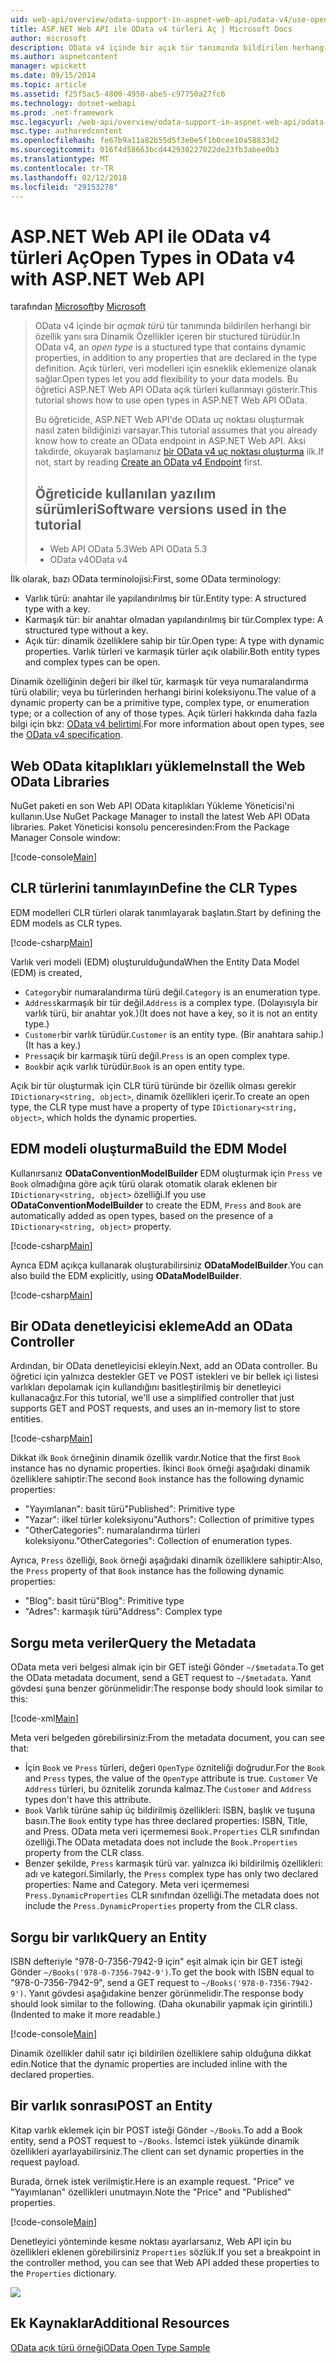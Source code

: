 ```yaml
---
uid: web-api/overview/odata-support-in-aspnet-web-api/odata-v4/use-open-types-in-odata-v4
title: ASP.NET Web API ile OData v4 türleri Aç | Microsoft Docs
author: microsoft
description: OData v4 içinde bir açık tür tanımında bildirilen herhangi bir özellik yanı sıra Dinamik Özellikler içeren bir stuctured türü türüdür. Aç...
ms.author: aspnetcontent
manager: wpickett
ms.date: 09/15/2014
ms.topic: article
ms.assetid: f25f5ac5-4800-4950-abe5-c97750a27fc6
ms.technology: dotnet-webapi
ms.prod: .net-framework
msc.legacyurl: /web-api/overview/odata-support-in-aspnet-web-api/odata-v4/use-open-types-in-odata-v4
msc.type: authoredcontent
ms.openlocfilehash: fe67b9a11a82b55d5f3e0e5f1b0cee10a58833d2
ms.sourcegitcommit: 016f4d58663bcd442930227022de23fb3abee0b3
ms.translationtype: MT
ms.contentlocale: tr-TR
ms.lasthandoff: 02/12/2018
ms.locfileid: "29153278"
---
```

<a name="open-types-in-odata-v4-with-aspnet-web-api"></a><span data-ttu-id="754ff-104">ASP.NET Web API ile OData v4 türleri Aç</span><span class="sxs-lookup"><span data-stu-id="754ff-104">Open Types in OData v4 with ASP.NET Web API</span></span>
====================
<span data-ttu-id="754ff-105">tarafından [Microsoft](https://github.com/microsoft)</span><span class="sxs-lookup"><span data-stu-id="754ff-105">by [Microsoft](https://github.com/microsoft)</span></span>

> <span data-ttu-id="754ff-106">OData v4 içinde bir *açmak türü* tür tanımında bildirilen herhangi bir özellik yanı sıra Dinamik Özellikler içeren bir stuctured türüdür.</span><span class="sxs-lookup"><span data-stu-id="754ff-106">In OData v4, an *open type* is a stuctured type that contains dynamic properties, in addition to any properties that are declared in the type definition.</span></span> <span data-ttu-id="754ff-107">Açık türleri, veri modelleri için esneklik eklemenize olanak sağlar.</span><span class="sxs-lookup"><span data-stu-id="754ff-107">Open types let you add flexibility to your data models.</span></span> <span data-ttu-id="754ff-108">Bu öğretici ASP.NET Web API OData açık türleri kullanmayı gösterir.</span><span class="sxs-lookup"><span data-stu-id="754ff-108">This tutorial shows how to use open types in ASP.NET Web API OData.</span></span>
> 
> <span data-ttu-id="754ff-109">Bu öğreticide, ASP.NET Web API'de OData uç noktası oluşturmak nasıl zaten bildiğinizi varsayar.</span><span class="sxs-lookup"><span data-stu-id="754ff-109">This tutorial assumes that you already know how to create an OData endpoint in ASP.NET Web API.</span></span> <span data-ttu-id="754ff-110">Aksi takdirde, okuyarak başlamanız [bir OData v4 uç noktası oluşturma](create-an-odata-v4-endpoint.md) ilk.</span><span class="sxs-lookup"><span data-stu-id="754ff-110">If not, start by reading [Create an OData v4 Endpoint](create-an-odata-v4-endpoint.md) first.</span></span>
> 
> ## <a name="software-versions-used-in-the-tutorial"></a><span data-ttu-id="754ff-111">Öğreticide kullanılan yazılım sürümleri</span><span class="sxs-lookup"><span data-stu-id="754ff-111">Software versions used in the tutorial</span></span>
> 
> 
> - <span data-ttu-id="754ff-112">Web API OData 5.3</span><span class="sxs-lookup"><span data-stu-id="754ff-112">Web API OData 5.3</span></span>
> - <span data-ttu-id="754ff-113">OData v4</span><span class="sxs-lookup"><span data-stu-id="754ff-113">OData v4</span></span>


<span data-ttu-id="754ff-114">İlk olarak, bazı OData terminolojisi:</span><span class="sxs-lookup"><span data-stu-id="754ff-114">First, some OData terminology:</span></span>

- <span data-ttu-id="754ff-115">Varlık türü: anahtar ile yapılandırılmış bir tür.</span><span class="sxs-lookup"><span data-stu-id="754ff-115">Entity type: A structured type with a key.</span></span>
- <span data-ttu-id="754ff-116">Karmaşık tür: bir anahtar olmadan yapılandırılmış bir tür.</span><span class="sxs-lookup"><span data-stu-id="754ff-116">Complex type: A structured type without a key.</span></span>
- <span data-ttu-id="754ff-117">Açık tür: dinamik özelliklere sahip bir tür.</span><span class="sxs-lookup"><span data-stu-id="754ff-117">Open type: A type with dynamic properties.</span></span> <span data-ttu-id="754ff-118">Varlık türleri ve karmaşık türler açık olabilir.</span><span class="sxs-lookup"><span data-stu-id="754ff-118">Both entity types and complex types can be open.</span></span>

<span data-ttu-id="754ff-119">Dinamik özelliğinin değeri bir ilkel tür, karmaşık tür veya numaralandırma türü olabilir; veya bu türlerinden herhangi birini koleksiyonu.</span><span class="sxs-lookup"><span data-stu-id="754ff-119">The value of a dynamic property can be a primitive type, complex type, or enumeration type; or a collection of any of those types.</span></span> <span data-ttu-id="754ff-120">Açık türleri hakkında daha fazla bilgi için bkz: [OData v4 belirtimi](http://www.odata.org/documentation/odata-version-4-0/).</span><span class="sxs-lookup"><span data-stu-id="754ff-120">For more information about open types, see the [OData v4 specification](http://www.odata.org/documentation/odata-version-4-0/).</span></span>

## <a name="install-the-web-odata-libraries"></a><span data-ttu-id="754ff-121">Web OData kitaplıkları yükleme</span><span class="sxs-lookup"><span data-stu-id="754ff-121">Install the Web OData Libraries</span></span>

<span data-ttu-id="754ff-122">NuGet paketi en son Web API OData kitaplıkları Yükleme Yöneticisi'ni kullanın.</span><span class="sxs-lookup"><span data-stu-id="754ff-122">Use NuGet Package Manager to install the latest Web API OData libraries.</span></span> <span data-ttu-id="754ff-123">Paket Yöneticisi konsolu penceresinden:</span><span class="sxs-lookup"><span data-stu-id="754ff-123">From the Package Manager Console window:</span></span>

[!code-console[Main](use-open-types-in-odata-v4/samples/sample1.cmd)]

## <a name="define-the-clr-types"></a><span data-ttu-id="754ff-124">CLR türlerini tanımlayın</span><span class="sxs-lookup"><span data-stu-id="754ff-124">Define the CLR Types</span></span>

<span data-ttu-id="754ff-125">EDM modelleri CLR türleri olarak tanımlayarak başlatın.</span><span class="sxs-lookup"><span data-stu-id="754ff-125">Start by defining the EDM models as CLR types.</span></span>

[!code-csharp[Main](use-open-types-in-odata-v4/samples/sample2.cs)]

<span data-ttu-id="754ff-126">Varlık veri modeli (EDM) oluşturulduğunda</span><span class="sxs-lookup"><span data-stu-id="754ff-126">When the Entity Data Model (EDM) is created,</span></span>

- <span data-ttu-id="754ff-127">`Category`bir numaralandırma türü değil.</span><span class="sxs-lookup"><span data-stu-id="754ff-127">`Category` is an enumeration type.</span></span>
- <span data-ttu-id="754ff-128">`Address`karmaşık bir tür değil.</span><span class="sxs-lookup"><span data-stu-id="754ff-128">`Address` is a complex type.</span></span> <span data-ttu-id="754ff-129">(Dolayısıyla bir varlık türü, bir anahtar yok.)</span><span class="sxs-lookup"><span data-stu-id="754ff-129">(It does not have a key, so it is not an entity type.)</span></span>
- <span data-ttu-id="754ff-130">`Customer`bir varlık türüdür.</span><span class="sxs-lookup"><span data-stu-id="754ff-130">`Customer` is an entity type.</span></span> <span data-ttu-id="754ff-131">(Bir anahtara sahip.)</span><span class="sxs-lookup"><span data-stu-id="754ff-131">(It has a key.)</span></span>
- <span data-ttu-id="754ff-132">`Press`açık bir karmaşık türü değil.</span><span class="sxs-lookup"><span data-stu-id="754ff-132">`Press` is an open complex type.</span></span>
- <span data-ttu-id="754ff-133">`Book`bir açık varlık türüdür.</span><span class="sxs-lookup"><span data-stu-id="754ff-133">`Book` is an open entity type.</span></span>

<span data-ttu-id="754ff-134">Açık bir tür oluşturmak için CLR türü türünde bir özellik olması gerekir `IDictionary<string, object>`, dinamik özellikleri içerir.</span><span class="sxs-lookup"><span data-stu-id="754ff-134">To create an open type, the CLR type must have a property of type `IDictionary<string, object>`, which holds the dynamic properties.</span></span>

## <a name="build-the-edm-model"></a><span data-ttu-id="754ff-135">EDM modeli oluşturma</span><span class="sxs-lookup"><span data-stu-id="754ff-135">Build the EDM Model</span></span>

<span data-ttu-id="754ff-136">Kullanırsanız **ODataConventionModelBuilder** EDM oluşturmak için `Press` ve `Book` olmadığına göre açık türü olarak otomatik olarak eklenen bir `IDictionary<string, object>` özelliği.</span><span class="sxs-lookup"><span data-stu-id="754ff-136">If you use **ODataConventionModelBuilder** to create the EDM, `Press` and `Book` are automatically added as open types, based on the presence of a `IDictionary<string, object>` property.</span></span>

[!code-csharp[Main](use-open-types-in-odata-v4/samples/sample3.cs)]

<span data-ttu-id="754ff-137">Ayrıca EDM açıkça kullanarak oluşturabilirsiniz **ODataModelBuilder**.</span><span class="sxs-lookup"><span data-stu-id="754ff-137">You can also build the EDM explicitly, using **ODataModelBuilder**.</span></span>

[!code-csharp[Main](use-open-types-in-odata-v4/samples/sample4.cs)]

## <a name="add-an-odata-controller"></a><span data-ttu-id="754ff-138">Bir OData denetleyicisi ekleme</span><span class="sxs-lookup"><span data-stu-id="754ff-138">Add an OData Controller</span></span>

<span data-ttu-id="754ff-139">Ardından, bir OData denetleyicisi ekleyin.</span><span class="sxs-lookup"><span data-stu-id="754ff-139">Next, add an OData controller.</span></span> <span data-ttu-id="754ff-140">Bu öğretici için yalnızca destekler GET ve POST istekleri ve bir bellek içi listesi varlıkları depolamak için kullandığını basitleştirilmiş bir denetleyici kullanacağız.</span><span class="sxs-lookup"><span data-stu-id="754ff-140">For this tutorial, we'll use a simplified controller that just supports GET and POST requests, and uses an in-memory list to store entities.</span></span>

[!code-csharp[Main](use-open-types-in-odata-v4/samples/sample5.cs)]

<span data-ttu-id="754ff-141">Dikkat ilk `Book` örneğinin dinamik özellik vardır.</span><span class="sxs-lookup"><span data-stu-id="754ff-141">Notice that the first `Book` instance has no dynamic properties.</span></span> <span data-ttu-id="754ff-142">İkinci `Book` örneği aşağıdaki dinamik özelliklere sahiptir:</span><span class="sxs-lookup"><span data-stu-id="754ff-142">The second `Book` instance has the following dynamic properties:</span></span>

- <span data-ttu-id="754ff-143">"Yayımlanan": basit türü</span><span class="sxs-lookup"><span data-stu-id="754ff-143">"Published": Primitive type</span></span>
- <span data-ttu-id="754ff-144">"Yazar": ilkel türler koleksiyonu</span><span class="sxs-lookup"><span data-stu-id="754ff-144">"Authors": Collection of primitive types</span></span>
- <span data-ttu-id="754ff-145">"OtherCategories": numaralandırma türleri koleksiyonu.</span><span class="sxs-lookup"><span data-stu-id="754ff-145">"OtherCategories": Collection of enumeration types.</span></span>

<span data-ttu-id="754ff-146">Ayrıca, `Press` özelliği, `Book` örneği aşağıdaki dinamik özelliklere sahiptir:</span><span class="sxs-lookup"><span data-stu-id="754ff-146">Also, the `Press` property of that `Book` instance has the following dynamic properties:</span></span>

- <span data-ttu-id="754ff-147">"Blog": basit türü</span><span class="sxs-lookup"><span data-stu-id="754ff-147">"Blog": Primitive type</span></span>
- <span data-ttu-id="754ff-148">"Adres": karmaşık türü</span><span class="sxs-lookup"><span data-stu-id="754ff-148">"Address": Complex type</span></span>

## <a name="query-the-metadata"></a><span data-ttu-id="754ff-149">Sorgu meta veriler</span><span class="sxs-lookup"><span data-stu-id="754ff-149">Query the Metadata</span></span>

<span data-ttu-id="754ff-150">OData meta veri belgesi almak için bir GET isteği Gönder `~/$metadata`.</span><span class="sxs-lookup"><span data-stu-id="754ff-150">To get the OData metadata document, send a GET request to `~/$metadata`.</span></span> <span data-ttu-id="754ff-151">Yanıt gövdesi şuna benzer görünmelidir:</span><span class="sxs-lookup"><span data-stu-id="754ff-151">The response body should look similar to this:</span></span>

[!code-xml[Main](use-open-types-in-odata-v4/samples/sample6.xml?highlight=5,21)]

<span data-ttu-id="754ff-152">Meta veri belgeden görebilirsiniz:</span><span class="sxs-lookup"><span data-stu-id="754ff-152">From the metadata document, you can see that:</span></span>

- <span data-ttu-id="754ff-153">İçin `Book` ve `Press` türleri, değeri `OpenType` özniteliği doğrudur.</span><span class="sxs-lookup"><span data-stu-id="754ff-153">For the `Book` and `Press` types, the value of the `OpenType` attribute is true.</span></span> <span data-ttu-id="754ff-154">`Customer` Ve `Address` türleri, bu öznitelik zorunda kalmaz.</span><span class="sxs-lookup"><span data-stu-id="754ff-154">The `Customer` and `Address` types don't have this attribute.</span></span>
- <span data-ttu-id="754ff-155">`Book` Varlık türüne sahip üç bildirilmiş özellikleri: ISBN, başlık ve tuşuna basın.</span><span class="sxs-lookup"><span data-stu-id="754ff-155">The `Book` entity type has three declared properties: ISBN, Title, and Press.</span></span> <span data-ttu-id="754ff-156">OData meta veri içermemesi `Book.Properties` CLR sınıfından özelliği.</span><span class="sxs-lookup"><span data-stu-id="754ff-156">The OData metadata does not include the `Book.Properties` property from the CLR class.</span></span>
- <span data-ttu-id="754ff-157">Benzer şekilde, `Press` karmaşık türü var. yalnızca iki bildirilmiş özellikleri: adı ve kategori.</span><span class="sxs-lookup"><span data-stu-id="754ff-157">Similarly, the `Press` complex type has only two declared properties: Name and Category.</span></span> <span data-ttu-id="754ff-158">Meta veri içermemesi `Press.DynamicProperties` CLR sınıfından özelliği.</span><span class="sxs-lookup"><span data-stu-id="754ff-158">The metadata does not include the `Press.DynamicProperties` property from the CLR class.</span></span>

## <a name="query-an-entity"></a><span data-ttu-id="754ff-159">Sorgu bir varlık</span><span class="sxs-lookup"><span data-stu-id="754ff-159">Query an Entity</span></span>

<span data-ttu-id="754ff-160">ISBN defteriyle "978-0-7356-7942-9 için" eşit almak için bir GET isteği Gönder `~/Books('978-0-7356-7942-9')`.</span><span class="sxs-lookup"><span data-stu-id="754ff-160">To get the book with ISBN equal to "978-0-7356-7942-9", send a GET request to `~/Books('978-0-7356-7942-9')`.</span></span> <span data-ttu-id="754ff-161">Yanıt gövdesi aşağıdakine benzer görünmelidir.</span><span class="sxs-lookup"><span data-stu-id="754ff-161">The response body should look similar to the following.</span></span> <span data-ttu-id="754ff-162">(Daha okunabilir yapmak için girintili.)</span><span class="sxs-lookup"><span data-stu-id="754ff-162">(Indented to make it more readable.)</span></span>

[!code-console[Main](use-open-types-in-odata-v4/samples/sample7.cmd?highlight=8-13,15-23)]

<span data-ttu-id="754ff-163">Dinamik özellikler dahil satır içi bildirilen özelliklere sahip olduğuna dikkat edin.</span><span class="sxs-lookup"><span data-stu-id="754ff-163">Notice that the dynamic properties are included inline with the declared properties.</span></span>

## <a name="post-an-entity"></a><span data-ttu-id="754ff-164">Bir varlık sonrası</span><span class="sxs-lookup"><span data-stu-id="754ff-164">POST an Entity</span></span>

<span data-ttu-id="754ff-165">Kitap varlık eklemek için bir POST isteği Gönder `~/Books`.</span><span class="sxs-lookup"><span data-stu-id="754ff-165">To add a Book entity, send a POST request to `~/Books`.</span></span> <span data-ttu-id="754ff-166">İstemci istek yükünde dinamik özellikleri ayarlayabilirsiniz.</span><span class="sxs-lookup"><span data-stu-id="754ff-166">The client can set dynamic properties in the request payload.</span></span>

<span data-ttu-id="754ff-167">Burada, örnek istek verilmiştir.</span><span class="sxs-lookup"><span data-stu-id="754ff-167">Here is an example request.</span></span> <span data-ttu-id="754ff-168">"Price" ve "Yayımlanan" özellikleri unutmayın.</span><span class="sxs-lookup"><span data-stu-id="754ff-168">Note the "Price" and "Published" properties.</span></span>

[!code-console[Main](use-open-types-in-odata-v4/samples/sample8.cmd?highlight=10)]

<span data-ttu-id="754ff-169">Denetleyici yönteminde kesme noktası ayarlarsanız, Web API için bu özellikleri eklenen görebilirsiniz `Properties` sözlük.</span><span class="sxs-lookup"><span data-stu-id="754ff-169">If you set a breakpoint in the controller method, you can see that Web API added these properties to the `Properties` dictionary.</span></span>

![](use-open-types-in-odata-v4/_static/image1.png)

## <a name="additional-resources"></a><span data-ttu-id="754ff-170">Ek Kaynaklar</span><span class="sxs-lookup"><span data-stu-id="754ff-170">Additional Resources</span></span>

[<span data-ttu-id="754ff-171">OData açık türü örneği</span><span class="sxs-lookup"><span data-stu-id="754ff-171">OData Open Type Sample</span></span>](http://aspnet.codeplex.com/sourcecontrol/latest#Samples/WebApi/OData/v4/ODataOpenTypeSample/ReadMe.txt)
